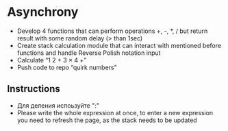 # Asynchrony
* Develop 4 functions that can perform operations +, -, *, / but return result with some random delay (> than 1sec)
* Create stack calculation module that can interact with mentioned before functions and handle Reverse Polish notation input
* Calculate “1 2 + 3 × 4 +”
* Push code to repo “quirk numbers”

## Instructions
* Для деления испоьзуйте ":"
* Please write the whole expression at once, to enter a new expression you need to refresh the page, as the stack needs to be updated
